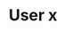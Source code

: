 ---
title: User x
tags: ["user", "x", "circle", "remove", "delete", "profile", "eliminate"]
icon: user-x
svg: '<svg xmlns="http://www.w3.org/2000/svg" width="24" height="24" fill="none" viewBox="0 0 24 24" stroke-width="1.5" stroke-linecap="round" stroke-linejoin="round" stroke="currentColor"><path d="M15 7.5a3 3 0 1 1-6 0 3 3 0 0 1 6 0m4.5 13c-.475-9.333-14.525-9.333-15 0m6.086-3 2.828 2.828m0-2.828-2.828 2.828"/></svg>'
---